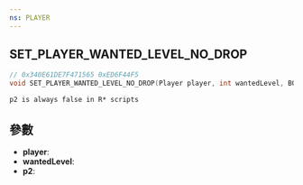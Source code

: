 ```yaml
---
ns: PLAYER
---
```

## SET_PLAYER_WANTED_LEVEL_NO_DROP

```c
// 0x340E61DE7F471565 0xED6F44F5
void SET_PLAYER_WANTED_LEVEL_NO_DROP(Player player, int wantedLevel, BOOL p2);
```

```
p2 is always false in R* scripts  
```

## 參數
* **player**: 
* **wantedLevel**: 
* **p2**: 

